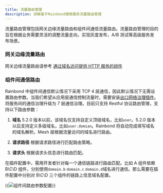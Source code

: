 ```yaml
---
title: 流量路由管理
description: 讲解基于Rainbond做微服务流量路由管理
---
```


流量路由管理包括网关边缘流量路由和组件间通信流量路由。流量路由管理的目的旨在根据业务需要灵活的调整流量走向，实现灰度发布，A/B 测试等高级服务发布场景。

### 网关边缘流量路由

网关边缘流量路由请参考 [通过域名访问提供 HTTP 服务的组件](/docs/user-manual/gateway/domain/)

### 组件间通信路由

Rainbond 中组件间通信默认情况下采用 TCP 4 层通信，因此默认情况下无需设置路由参数。当我们希望从应用层通信控制流量时，需要安装[出口网络治理插件](/docs/user-manual/plugin-manage/mesh-plugin/)。将服务间的通信治理升级为 7 层通信治理。目前只支持 Restful 协议路由管理，支持以下路由参数：

1. <b>域名</b> 5.2.0 版本以前，该域名仅支持自定义顶级域名，比如`user`。5.2.0 版本以后支持定义多级域名，比如`user.domian`。Rainbond 将自动完成填写域名的域名解析。Mesh 层根据流量访问的域名进行路由。

2. <b>请求路径</b> 根据请求路径进行匹配路由策略。

3. <b>请求头</b> 根据请求头信息进行路由匹配。

在插件配置中，需用开发者针对每一个通信链路进行路由匹配。比如 A 组件依赖 B\C\D 组件，分别使用`domain.b` `domain.c` `domain.d`域名进行通信。那么需要在插件配置中分别对 B\C\D 三个组件的链路上信息域名配置。

{{<image src="https://grstatic.oss-cn-shanghai.aliyuncs.com/docs/5.2/plugin.png" title="组件间路由参数配置">}}
